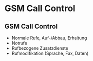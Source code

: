 # GSM Call Control

## GSM Call Control

- Normale Rufe, Auf-/Abbau, Erhaltung
- Notrufe
- Rufbezogene Zusatzdienste
- Rufmodifikation (Sprache, Fax, Daten)